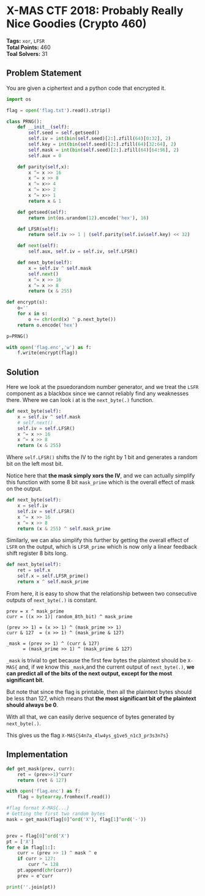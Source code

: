 # X-MAS CTF 2018: Probably Really Nice Goodies (Crypto 460)

__Tags:__ `xor`, `LFSR`  
__Total Points:__ 460    
__Toal Solvers:__ 31


## Problem Statement

You are given a ciphertext and a python code that encrypted it.

```python
import os

flag = open('flag.txt').read().strip()

class PRNG():
	def __init__(self):
		self.seed = self.getseed()
		self.iv = int(bin(self.seed)[2:].zfill(64)[0:32], 2)
		self.key = int(bin(self.seed)[2:].zfill(64)[32:64], 2)
		self.mask = int(bin(self.seed)[2:].zfill(64)[64:96], 2)
		self.aux = 0

	def parity(self,x):
		x ^= x >> 16
		x ^= x >> 8
		x ^= x>> 4
		x ^= x>> 2
		x ^= x>> 1
		return x & 1

	def getseed(self):
		return int(os.urandom(12).encode('hex'), 16)

	def LFSR(self):
		return self.iv >> 1 | (self.parity(self.iv&self.key) << 32)

	def next(self):
		self.aux, self.iv = self.iv, self.LFSR()

	def next_byte(self):
		x = self.iv ^ self.mask
		self.next()
		x ^= x >> 16
		x ^= x >> 8
		return (x & 255)

def encrypt(s):
	o=''
	for x in s:
		o += chr(ord(x) ^ p.next_byte())
	return o.encode('hex')

p=PRNG()

with open('flag.enc','w') as f:
	f.write(encrypt(flag))
```

## Solution

Here we look at the psuedorandom number generator, and we treat the `LSFR` component as a blackbox since we cannot reliably find any weaknesses there. Where we can look i at is the `next_byte(.)` function.

```python
def next_byte(self):
    x = self.iv ^ self.mask
    # self.next()
    self.iv = self.LFSR()
    x ^= x >> 16
    x ^= x >> 8
    return (x & 255)
```

Where `self.LFSR()` shifts the IV to the right by 1 bit and generates a random bit on the left most bit.

Notice here that __the mask simply xors the IV__, and we can actually simplify this function with some 8 bit `mask_prime` which is the overall effect of mask on the output.

```python
def next_byte(self):
    x = self.iv
    self.iv = self.LFSR()
    x ^= x >> 16
    x ^= x >> 8
    return (x & 255) ^ self.mask_prime
```

Similarly, we can also simplify this further by getting the overall effect of `LSFR` on the output, which is `LFSR_prime` which is now only a linear feedback shift register 8 bits long.

```python
def next_byte(self):
    ret = self.x
    self.x = self.LFSR_prime()
    return x ^ self.mask_prime
```

From here, it is easy to show that the relationship between two consecutive outputs of `next_byte(.)` is constant.

```
prev = x ^ mask_prime
curr = ((x >> 1)| random_8th_bit) ^ mask_prime

(prev >> 1) = (x >> 1) ^ (mask_prime >> 1)
curr & 127  = (x >> 1) ^ (mask_prime & 127)

_mask = (prev >> 1) ^ (curr & 127)
      = (mask_prime >> 1) ^ (mask_prime & 127)
```

`_mask` is trivial to get because the first few bytes the plaintext should be `X-MAS{` and, if we know this `_mask`,and the current output of `next_byte(.)`, __we can predict all of the bits of the next output, except for the most significant bit__.

But note that since the flag is printable, then all the plaintext bytes should be less than 127, which means that __the most significant bit of the plaintext should always be 0__.

With all that, we can easily derive sequence of bytes generated by `next_byte(.)`.

This gives us the flag `X-MAS{S4n7a_4lw4ys_g1ve5_n1c3_pr3s3n7s}`
## Implementation

```python
def get_mask(prev, curr):
	ret = (prev>>1)^curr
	return (ret & 127)

with open('flag.enc') as f:
	flag = bytearray.fromhex(f.read())

#flag format X-MAS{...}
# Getting the first two random bytes
mask = get_mask(flag[0]^ord('X'), flag[1]^ord('-'))


prev = flag[0]^ord('X')
pt = ['X']
for e in flag[1:]:
	curr = (prev >> 1) ^ mask ^ e
	if curr > 127:
		curr ^= 128
	pt.append(chr(curr))
	prev = e^curr

print(''.join(pt))

```
